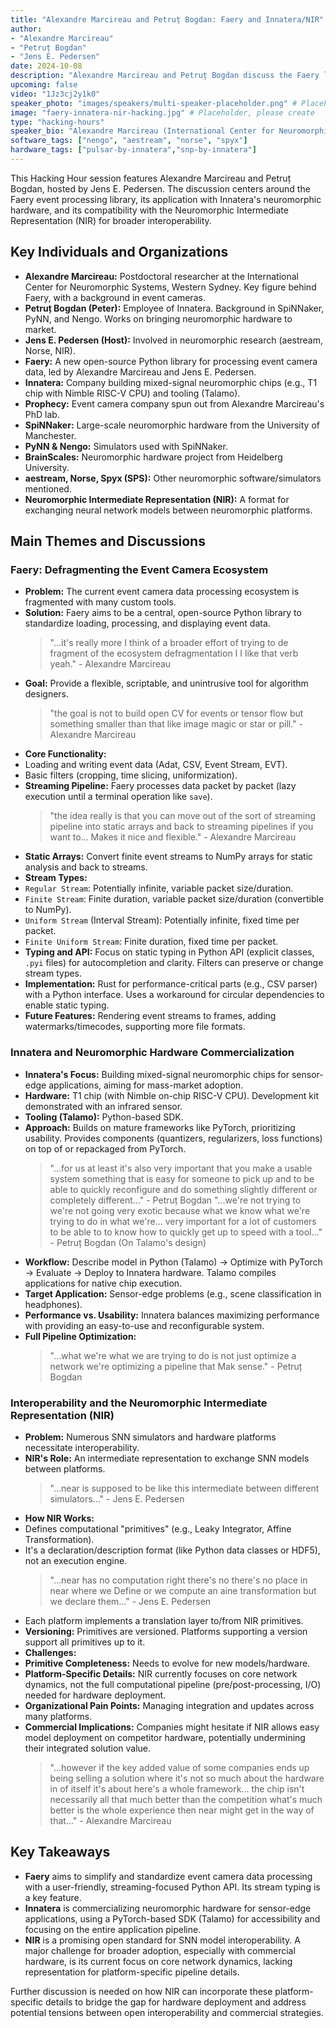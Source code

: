 ```yaml
---
title: "Alexandre Marcireau and Petruț Bogdan: Faery and Innatera/NIR"
author:
- "Alexandre Marcireau"
- "Petruț Bogdan"
- "Jens E. Pedersen"
date: 2024-10-08
description: "Alexandre Marcireau and Petruț Bogdan discuss the Faery library's integration and interaction with Innatera hardware and the Neuromorphic Intermediate Representation (NIR)."
upcoming: false
video: "1Jz3cj2y1k0"
speaker_photo: "images/speakers/multi-speaker-placeholder.png" # Placeholder, please replace
image: "faery-innatera-nir-hacking.jpg" # Placeholder, please create
type: "hacking-hours"
speaker_bio: "Alexandre Marcireau (International Center for Neuromorphic Systems, Western Sydney) and Petruț Bogdan (Innatera) are software developers active in the neuromorphic community, contributing to tools like Faery and exploring hardware-software co-design with platforms like Innatera and standards like NIR."
software_tags: ["nengo", "aestream", "norse", "spyx"]
hardware_tags: ["pulsar-by-innatera","snp-by-innatera"]
---
```


This Hacking Hour session features Alexandre Marcireau and Petruț Bogdan, hosted by Jens E. Pedersen. The discussion centers around the Faery event processing library, its application with Innatera's neuromorphic hardware, and its compatibility with the Neuromorphic Intermediate Representation (NIR) for broader interoperability.

## Key Individuals and Organizations

*   **Alexandre Marcireau:** Postdoctoral researcher at the International Center for Neuromorphic Systems, Western Sydney. Key figure behind Faery, with a background in event cameras.
*   **Petruț Bogdan (Peter):** Employee of Innatera. Background in SpiNNaker, PyNN, and Nengo. Works on bringing neuromorphic hardware to market.
*   **Jens E. Pedersen (Host):** Involved in neuromorphic research (aestream, Norse, NIR).
*   **Faery:** A new open-source Python library for processing event camera data, led by Alexandre Marcireau and Jens E. Pedersen.
*   **Innatera:** Company building mixed-signal neuromorphic chips (e.g., T1 chip with Nimble RISC-V CPU) and tooling (Talamo).
*   **Prophecy:** Event camera company spun out from Alexandre Marcireau's PhD lab.
*   **SpiNNaker:** Large-scale neuromorphic hardware from the University of Manchester.
*   **PyNN & Nengo:** Simulators used with SpiNNaker.
*   **BrainScales:** Neuromorphic hardware project from Heidelberg University.
*   **aestream, Norse, Spyx (SPS):** Other neuromorphic software/simulators mentioned.
*   **Neuromorphic Intermediate Representation (NIR):** A format for exchanging neural network models between neuromorphic platforms.

## Main Themes and Discussions

### Faery: Defragmenting the Event Camera Ecosystem

*   **Problem:** The current event camera data processing ecosystem is fragmented with many custom tools.
*   **Solution:** Faery aims to be a central, open-source Python library to standardize loading, processing, and displaying event data.
    > "...it's really more I think of a broader effort of trying to de fragment of the ecosystem defragmentation I I like that verb yeah." - Alexandre Marcireau
*   **Goal:** Provide a flexible, scriptable, and unintrusive tool for algorithm designers.
    > "the goal is not to build open CV for events or tensor flow but something smaller than that like image magic or star or pill." - Alexandre Marcireau
*   **Core Functionality:**
  *   Loading and writing event data (Adat, CSV, Event Stream, EVT).
  *   Basic filters (cropping, time slicing, uniformization).
*   **Streaming Pipeline:** Faery processes data packet by packet (lazy execution until a terminal operation like `save`).
    > "the idea really is that you can move out of the sort of streaming pipeline into static arrays and back to streaming pipelines if you want to... Makes it nice and flexible." - Alexandre Marcireau
*   **Static Arrays:** Convert finite event streams to NumPy arrays for static analysis and back to streams.
*   **Stream Types:**
  *   `Regular Stream`: Potentially infinite, variable packet size/duration.
  *   `Finite Stream`: Finite duration, variable packet size/duration (convertible to NumPy).
  *   `Uniform Stream` (Interval Stream): Potentially infinite, fixed time per packet.
  *   `Finite Uniform Stream`: Finite duration, fixed time per packet.
*   **Typing and API:** Focus on static typing in Python API (explicit classes, `.pyi` files) for autocompletion and clarity. Filters can preserve or change stream types.
*   **Implementation:** Rust for performance-critical parts (e.g., CSV parser) with a Python interface. Uses a workaround for circular dependencies to enable static typing.
*   **Future Features:** Rendering event streams to frames, adding watermarks/timecodes, supporting more file formats.

### Innatera and Neuromorphic Hardware Commercialization

*   **Innatera's Focus:** Building mixed-signal neuromorphic chips for sensor-edge applications, aiming for mass-market adoption.
*   **Hardware:** T1 chip (with Nimble on-chip RISC-V CPU). Development kit demonstrated with an infrared sensor.
*   **Tooling (Talamo):** Python-based SDK.
  *   **Approach:** Builds on mature frameworks like PyTorch, prioritizing usability. Provides components (quantizers, regularizers, loss functions) on top of or repackaged from PyTorch.
      > "...for us at least it's also very important that you make a usable system something that is easy for someone to pick up and to be able to quickly reconfigure and do something slightly different or completely different..." - Petruț Bogdan
      > "...we're not trying to we're not going very exotic because what we know what we're trying to do in what we're... very important for a lot of customers to be able to to know how to quickly get up to speed with a tool..." - Petruț Bogdan (On Talamo's design)
  *   **Workflow:** Describe model in Python (Talamo) -> Optimize with PyTorch -> Evaluate -> Deploy to Innatera hardware. Talamo compiles applications for native chip execution.
  *   **Target Application:** Sensor-edge problems (e.g., scene classification in headphones).
*   **Performance vs. Usability:** Innatera balances maximizing performance with providing an easy-to-use and reconfigurable system.
*   **Full Pipeline Optimization:**
    > "...what we're what we are trying to do is not just optimize a network we're optimizing a pipeline that Mak sense." - Petruț Bogdan

### Interoperability and the Neuromorphic Intermediate Representation (NIR)

*   **Problem:** Numerous SNN simulators and hardware platforms necessitate interoperability.
*   **NIR's Role:** An intermediate representation to exchange SNN models between platforms.
    > "...near is supposed to be like this intermediate between different simulators..." - Jens E. Pedersen
*   **How NIR Works:**
  *   Defines computational "primitives" (e.g., Leaky Integrator, Affine Transformation).
  *   It's a declaration/description format (like Python data classes or HDF5), not an execution engine.
      > "...near has no computation right there's no there's no place in near where we Define or we compute an aine transformation but we declare them..." - Jens E. Pedersen
  *   Each platform implements a translation layer to/from NIR primitives.
*   **Versioning:** Primitives are versioned. Platforms supporting a version support all primitives up to it.
*   **Challenges:**
  *   **Primitive Completeness:** Needs to evolve for new models/hardware.
  *   **Platform-Specific Details:** NIR currently focuses on core network dynamics, not the full computational pipeline (pre/post-processing, I/O) needed for hardware deployment.
  *   **Organizational Pain Points:** Managing integration and updates across many platforms.
  *   **Commercial Implications:** Companies might hesitate if NIR allows easy model deployment on competitor hardware, potentially undermining their integrated solution value.
      > "...however if the key added value of some companies ends up being selling a solution where it's not so much about the hardware in of itself it's about here's a whole framework... the chip isn't necessarily all that much better than the competition what's much better is the whole experience then near might get in the way of that..." - Alexandre Marcireau

## Key Takeaways

*   **Faery** aims to simplify and standardize event camera data processing with a user-friendly, streaming-focused Python API. Its stream typing is a key feature.
*   **Innatera** is commercializing neuromorphic hardware for sensor-edge applications, using a PyTorch-based SDK (Talamo) for accessibility and focusing on the entire application pipeline.
*   **NIR** is a promising open standard for SNN model interoperability. A major challenge for broader adoption, especially with commercial hardware, is its current focus on core network dynamics, lacking representation for platform-specific pipeline details.

Further discussion is needed on how NIR can incorporate these platform-specific details to bridge the gap for hardware deployment and address potential tensions between open interoperability and commercial strategies.
